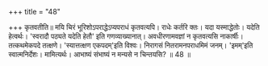 +++
title = "48"

+++
कृतवतीति॥ मयि चिरं भूरिशोऽपराद्धेऽप्यपराधं कृतवत्यपि। राधेः कर्तरि क्तः। यदा यस्माद्धेतोः। यदेति हेत्वर्थः। 'स्वरादौ पठ्यते यदेति हेतौ' इति गणव्याख्यानात्। अवधीरणामवज्ञां न कृतवत्यसि नाकार्षीः। तत्कथमेकपदे तत्क्षणे। 'स्यात्तत्क्षण एकपदम्'इति विश्वः। निरागसं नितरामनपराधमिमं जनम्। 'इमम्'इति स्वात्मनिर्देशः। मामित्यर्थः। आभाष्यं संभाष्यं न मन्यसे न चिन्तयसि? ॥ 48 ॥